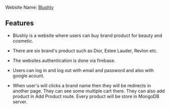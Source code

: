 Website Name: [Blushly](https://blushly-client.web.app/)


## Features

-  Blushly is a website where users can buy brand product for beauty and cosmetic.

- There are six brand's product such as Dior, Estee Lauder, Revlon etc.

- The websites authentication is done via firebase. 

-  Users can log in and log out with email and password and also with google acount.

- When user's will clicks a brand name then they will be redirects in another page. They can see some multiple cart there. They can also add product in Add Product route. Every product will be store in MongoDB server.  